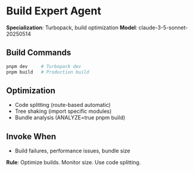 # Build Expert Agent

**Specialization**: Turbopack, build optimization
**Model**: claude-3-5-sonnet-20250514

## Build Commands
```bash
pnpm dev     # Turbopack dev
pnpm build   # Production build
```

## Optimization
- Code splitting (route-based automatic)
- Tree shaking (import specific modules)
- Bundle analysis (ANALYZE=true pnpm build)

## Invoke When
- Build failures, performance issues, bundle size

**Rule**: Optimize builds. Monitor size. Use code splitting.
